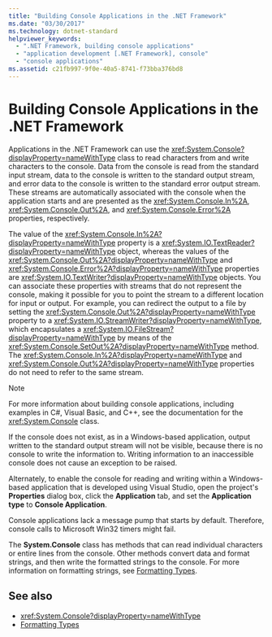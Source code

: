 ```yaml
---
title: "Building Console Applications in the .NET Framework"
ms.date: "03/30/2017"
ms.technology: dotnet-standard
helpviewer_keywords: 
  - ".NET Framework, building console applications"
  - "application development [.NET Framework], console"
  - "console applications"
ms.assetid: c21fb997-9f0e-40a5-8741-f73bba376bd8
---
```

# Building Console Applications in the .NET Framework
Applications in the .NET Framework can use the <xref:System.Console?displayProperty=nameWithType> class to read characters from and write characters to the console. Data from the console is read from the standard input stream, data to the console is written to the standard output stream, and error data to the console is written to the standard error output stream. These streams are automatically associated with the console when the application starts and are presented as the <xref:System.Console.In%2A>, <xref:System.Console.Out%2A>, and <xref:System.Console.Error%2A> properties, respectively.  
  
 The value of the <xref:System.Console.In%2A?displayProperty=nameWithType> property is a <xref:System.IO.TextReader?displayProperty=nameWithType> object, whereas the values of the <xref:System.Console.Out%2A?displayProperty=nameWithType> and <xref:System.Console.Error%2A?displayProperty=nameWithType> properties are <xref:System.IO.TextWriter?displayProperty=nameWithType> objects. You can associate these properties with streams that do not represent the console, making it possible for you to point the stream to a different location for input or output. For example, you can redirect the output to a file by setting the <xref:System.Console.Out%2A?displayProperty=nameWithType> property to a <xref:System.IO.StreamWriter?displayProperty=nameWithType>, which encapsulates a <xref:System.IO.FileStream?displayProperty=nameWithType> by means of the <xref:System.Console.SetOut%2A?displayProperty=nameWithType> method. The <xref:System.Console.In%2A?displayProperty=nameWithType> and <xref:System.Console.Out%2A?displayProperty=nameWithType> properties do not need to refer to the same stream.  
  
> [!NOTE]
> For more information about building console applications, including examples in C#, Visual Basic, and C++, see the documentation for the <xref:System.Console> class.  
  
 If the console does not exist, as in a Windows-based application, output written to the standard output stream will not be visible, because there is no console to write the information to. Writing information to an inaccessible console does not cause an exception to be raised.  
  
 Alternately, to enable the console for reading and writing within a Windows-based application that is developed using Visual Studio, open the project's **Properties** dialog box, click the **Application** tab, and set the **Application type** to **Console Application**.  
  
 Console applications lack a message pump that starts by default. Therefore, console calls to Microsoft Win32 timers might fail.  
  
 The **System.Console** class has methods that can read individual characters or entire lines from the console. Other methods convert data and format strings, and then write the formatted strings to the console. For more information on formatting strings, see [Formatting Types](base-types/formatting-types.md).  
  
## See also

- <xref:System.Console?displayProperty=nameWithType>
- [Formatting Types](base-types/formatting-types.md)
